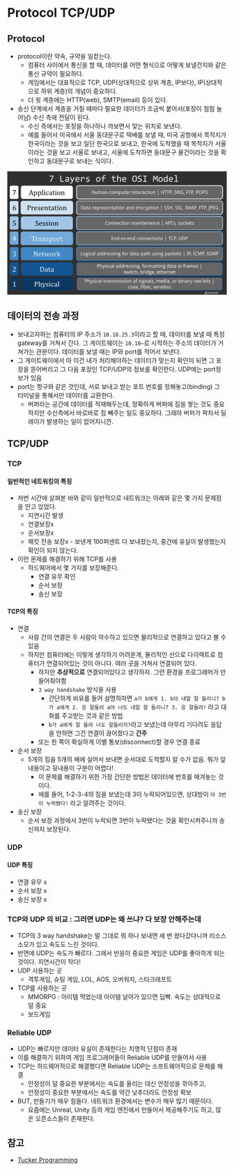 # Protocol TCP/UDP

## Protocol

- protocol이란 약속, 규약을 일컫는다.
  - 컴퓨터 사이에서 통신을 할 때, 데이터를 어떤 형식으로 어떻게 보낼건지와 같은 통신 규약이 필요하다.
  - 게임에서는 대표적으로 TCP, UDP(상대적으로 상위 계층,  IP보다), IP(상대적으로 하위 계층)의 개념이 중요하다.
  - 더 윗 계층에는 HTTP(web), SMTP(email) 등이 있다.
- 송신 단계에서 계층을 거칠 때마다 필요한 데이터가 조금씩 붙어서(포장이 점점 늘어남) 수신 측에 전달이 된다.
  - 수신 측에서는 포장을 하나하나 까보면서 맞는 위치로 보낸다.
  - 예를 들어서 미국에서 서울 동대문구로 택배를 보낼 때, 미국 공항에서 목적지가 한국이라는 것을 보고 일단 한국으로 보내고, 한국에 도착했을 때 목적지가 서울이라는 것을 보고 서울로 보내고, 서울에 도착하면 동대문구 물건이라는 것을 확인하고 동대문구로 보내는 식이다.

![The OSI Model: Understanding the 7-layer Network Model](2_Protocol_TCP_UDP.assets/OSImodel.png)



## 데이터의 전송 과정

- 보내고자하는 컴퓨터의 IP 주소가 `10.10.25.3`이라고 할 때, 데이터를 보낼 때 특정 gateway를 거쳐서 간다. 그 게이트웨이는 `10.10~`로 시작하는 주소의 데이터가 거쳐가는 관문이다. 데이터를 보낼 때는 IP와 port를 적어서 보낸다.
- 그 게이트웨이에서 아 이건 내가 처리해야하는 데이터가 맞는지 확인이 되면 그 포장을 뜯어버리고 그 다음 포장인 TCP/UDP의 정보를 확인한다. UDP에는 port정보가 있음
- port는 항구와 같은 것인데, 서로 보내고 받는 포트 번호를 정해놓고(binding) 그 터미널을 통해서만 데이터를 교환한다.
  - 버퍼라는 공간에 데이터를 적재해두는데, 정확하게 버퍼에 짐을 쌓는 것도 중요하지만 수신측에서 바로바로 짐 빼주는 일도 중요하다. 그래야 버퍼가 꽉차서 딜레이가 발생하는 일이 없어지니깐.



## TCP/UDP

### TCP

#### 일반적인 네트워킹의 특징

- 저번 시간에 살펴본 바와 같이 일반적으로 네트워크는 아래와 같은 몇 가지 문제점을 안고 있었다.
  - 지연시간 발생
  - 연결보장x
  - 순서보장x
  - 패킷 전송 보장x - 보낸게 100퍼센트 다 보내졌는지, 중간에 유실이 발생했는지 확인이 되지 않는다.
- 이런 문제를 해결하기 위해 TCP를 사용
  - 하드웨어에서 몇 가지를 보장해준다.
    - 연결 유무 확인
    - 순서 보장
    - 송신 보장

#### TCP의 특징

- 연결
  - 사람 간의 연결은 두 사람이 악수하고 있으면 물리적으로 연결하고 있다고 볼 수 있음
  - 하지만 컴퓨터에는 이렇게 생각하기 어려운게, 물리적인 선으로 다이렉트로 컴퓨터가 연결되어있는 것이 아니다. 여러 곳을 거쳐서 연결되어 있다. 
    - 하지만 **추상적으로** 연결되어있다고 생각하자. 그런 환경을 프로그래머가 만들어줘야함
    - `3 way handshake` 방식을 사용
      - 간단하게 비유를 들어 설명하자면 `a가 b에게 1. b야 내말 잘 들리니? b가 a에게 2. 응 잘들려 a야 너도 내말 잘 들리니? 3. 응 잘들려!` 라고 대화를 주고받는 것과 같은 방법
      - `b가 a에게 잘 들려 너도 잘들리지?`라고 보냈는데 아무리 기다려도 응답을 안하면 그건 연결이 끊어졌다고 **간주**
    - 또는 한 쪽이 확실하게 이별 통보(disconnect)할 경우 연결 종료
- 순서 보장
  - 5개의 짐을 5개의 배에 실어서 보내면 순서대로 도착할지 알 수가 없음. 뭐가 앞내용이고 뒷내용이 구분이 어렵다!
    - 이 문제를 해결하기 위한 가장 간단한 방법은 데이터에 번호를 매겨놓는 것이다.
    - 에를 들어, 1-2-3-4의 짐을 보냈는데 3이 누락되어있으면, 상대방이 `야 3번이 누락됐다!` 라고 알려주는 것이다.
- 송신 보장
  - 순서 보장 과정에서 3번이 누락되면 3번이 누락됐다는 것을 확인시켜주니까 송신까지 보장된다.

### UDP

#### UDP 특징

- 연결 유무 x
- 순서 보장 x
- 송신 보장 x



### TCP와 UDP 의 비교 : 그러면 UDP는 왜 쓰냐? 다 보장 안해주는데

- TCP의 3 way handshake는 말 그대로 뭐 하나 보내면 세 번 왔다갔다니까 리소스 소모가 있고 속도도 느린 것이다.
- 반면에 UDP는 속도가 빠르다. 그래서 반응이 중요한 게임은 UDP를 좋아하게 되는 것이다. 지연시간이 작다! 
- UDP 사용하는 곳
  - 격투게임, 슈팅 게임, LOL, AOS, 오버워치, 스타크래프트
- TCP를 사용하는 곳
  - MMORPG : 아이템 먹었는데 아이템 날아가 있으면 딥빡. 속도는 상대적으로 덜 중요
  - 보드게임



### Reliable UDP

- UDP는 빠르지만 데이터 유실이 존재한다는 치명적 단점이 존재
- 이를 해결하기 위하여 게임 프로그래머들이 Reliable UDP를 만들어서 사용
- TCP는 하드웨어적으로 해결했다면 Reliable UDP는 소프트웨어적으로 문제를 해결
  - 안정성이 덜 중요한 부분에서는 속도를 올리는 대신 안정성을 깎아주고,
  - 안정성이 중요한 부분에서는 속도를 약간 낮추더라도 안정성 확보
- BUT, 만들기가 매우 힘들다. 네트워크 환경에서는 변수가 매우 많기 때문이다.
  - 요즘에는 Unreal, Unity 등의 게임 엔진에서 만들어서 제공해주기도 하고, 많은 오픈소스들이 존재한다.






## 참고 

- [Tucker Programming](https://www.youtube.com/channel/UCZp_ftx6UB_32VfVmlS3o_A)

